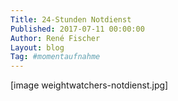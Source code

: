 ```yaml
---
Title: 24-Stunden Notdienst
Published: 2017-07-11 00:00:00
Author: René Fischer
Layout: blog
Tag: #momentaufnahme
---
```

[image weightwatchers-notdienst.jpg]